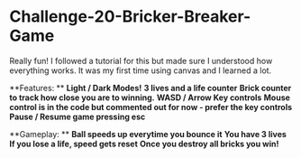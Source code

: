 # Challenge-20-Bricker-Breaker-Game
Really fun! I followed a tutorial for this but made sure I understood how everything works. It was my first time using canvas and I learned a lot.

**Features: **
**Light / Dark Modes!**
**3 lives and a life counter**
**Brick counter to track how close you are to winning.**
**WASD / Arrow Key controls**
**Mouse control is in the code but commented out for now - prefer the key controls**
**Pause / Resume game pressing esc**

**Gameplay: **
**Ball speeds up everytime you bounce it**
**You have 3 lives**
**If you lose a life, speed gets reset**
**Once you destroy all bricks you win!**


